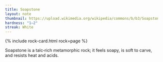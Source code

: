 ```yaml
---
title: Soapstone
layout: note
thumbnail: https://upload.wikimedia.org/wikipedia/commons/b/b3/Soapstone_%28Speckstein%29_-_several_colored_samples.jpg
hardness: "1–2"
streak: White
---
```

{% include rock-card.html rock=page %}

Soapstone is a talc‑rich metamorphic rock; it feels soapy, is soft to carve, and resists heat and acids.
